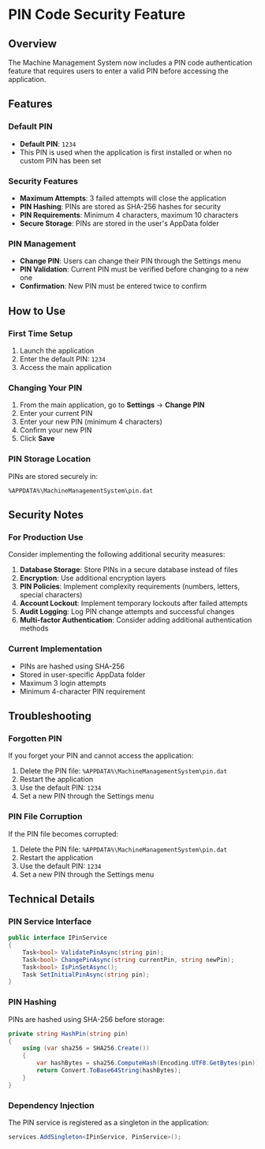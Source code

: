 # PIN Code Security Feature

## Overview

The Machine Management System now includes a PIN code authentication feature that requires users to enter a valid PIN before accessing the application.

## Features

### Default PIN

- **Default PIN**: `1234`
- This PIN is used when the application is first installed or when no custom PIN has been set

### Security Features

- **Maximum Attempts**: 3 failed attempts will close the application
- **PIN Hashing**: PINs are stored as SHA-256 hashes for security
- **PIN Requirements**: Minimum 4 characters, maximum 10 characters
- **Secure Storage**: PINs are stored in the user's AppData folder

### PIN Management

- **Change PIN**: Users can change their PIN through the Settings menu
- **PIN Validation**: Current PIN must be verified before changing to a new one
- **Confirmation**: New PIN must be entered twice to confirm

## How to Use

### First Time Setup

1. Launch the application
2. Enter the default PIN: `1234`
3. Access the main application

### Changing Your PIN

1. From the main application, go to **Settings** → **Change PIN**
2. Enter your current PIN
3. Enter your new PIN (minimum 4 characters)
4. Confirm your new PIN
5. Click **Save**

### PIN Storage Location

PINs are stored securely in:

```
%APPDATA%\MachineManagementSystem\pin.dat
```

## Security Notes

### For Production Use

Consider implementing the following additional security measures:

1. **Database Storage**: Store PINs in a secure database instead of files
2. **Encryption**: Use additional encryption layers
3. **PIN Policies**: Implement complexity requirements (numbers, letters, special characters)
4. **Account Lockout**: Implement temporary lockouts after failed attempts
5. **Audit Logging**: Log PIN change attempts and successful changes
6. **Multi-factor Authentication**: Consider adding additional authentication methods

### Current Implementation

- PINs are hashed using SHA-256
- Stored in user-specific AppData folder
- Maximum 3 login attempts
- Minimum 4-character PIN requirement

## Troubleshooting

### Forgotten PIN

If you forget your PIN and cannot access the application:

1. Delete the PIN file: `%APPDATA%\MachineManagementSystem\pin.dat`
2. Restart the application
3. Use the default PIN: `1234`
4. Set a new PIN through the Settings menu

### PIN File Corruption

If the PIN file becomes corrupted:

1. Delete the PIN file: `%APPDATA%\MachineManagementSystem\pin.dat`
2. Restart the application
3. Use the default PIN: `1234`
4. Set a new PIN through the Settings menu

## Technical Details

### PIN Service Interface

```csharp
public interface IPinService
{
    Task<bool> ValidatePinAsync(string pin);
    Task<bool> ChangePinAsync(string currentPin, string newPin);
    Task<bool> IsPinSetAsync();
    Task SetInitialPinAsync(string pin);
}
```

### PIN Hashing

PINs are hashed using SHA-256 before storage:

```csharp
private string HashPin(string pin)
{
    using (var sha256 = SHA256.Create())
    {
        var hashBytes = sha256.ComputeHash(Encoding.UTF8.GetBytes(pin));
        return Convert.ToBase64String(hashBytes);
    }
}
```

### Dependency Injection

The PIN service is registered as a singleton in the application:

```csharp
services.AddSingleton<IPinService, PinService>();
```
